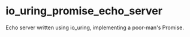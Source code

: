 # io_uring_promise_echo_server

Echo server written using io_uring, implementing a poor-man's Promise. 
